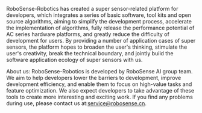 RoboSense-Robotics has created a super sensor-related platform for developers, which integrates a series of basic software, tool kits and open source algorithms, aiming to simplify the development process, accelerate the implementation of algorithms, fully release the performance potential of AC series hardware platforms, and greatly reduce the difficulty of development for users. By providing a number of application cases of super sensors, the platform hopes to broaden the user's thinking, stimulate the user's creativity, break the technical boundary, and jointly build the software application ecology of super sensors with us.


About us:
RoboSense-Robotics is developed by RoboSense AI group team. We aim to help developers lower the barriers to development, improve development efficiency, and enable them to focus on high-value tasks and feature optimization. We also expect developers to take advantage of these tools to create more interesting and exciting work. 
If you find any problems during use, please contact us at:service@robosense.cn.


<!--

**Here are some ideas to get you started:**

🙋‍♀️ A short introduction - what is your organization all about?
🌈 Contribution guidelines - how can the community get involved?
👩‍💻 Useful resources - where can the community find your docs? Is there anything else the community should know?
🍿 Fun facts - what does your team eat for breakfast?
🧙 Remember, you can do mighty things with the power of [Markdown](https://docs.github.com/github/writing-on-github/getting-started-with-writing-and-formatting-on-github/basic-writing-and-formatting-syntax)
-->
